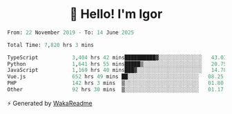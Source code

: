 <h1 align="center">👋 Hello! I'm Igor</h1>

<!--START_SECTION:waka-->

```python
From: 22 November 2019 - To: 14 June 2025

Total Time: 7,820 hrs 3 mins

TypeScript           3,404 hrs 42 mins██████████▓░░░░░░░░░░░░░░   43.03 %
Python               1,641 hrs 55 mins█████▒░░░░░░░░░░░░░░░░░░░   20.75 %
JavaScript           1,169 hrs 40 mins███▓░░░░░░░░░░░░░░░░░░░░░   14.78 %
Vue.js               652 hrs 49 mins ██░░░░░░░░░░░░░░░░░░░░░░░   08.25 %
PHP                  142 hrs 3 mins  ▒░░░░░░░░░░░░░░░░░░░░░░░░   01.80 %
Other                92 hrs 30 mins  ▒░░░░░░░░░░░░░░░░░░░░░░░░   01.17 %
```

<!--END_SECTION:waka-->

⚡ Generated by [WakaReadme](https://github.com/athul/waka-readme)
